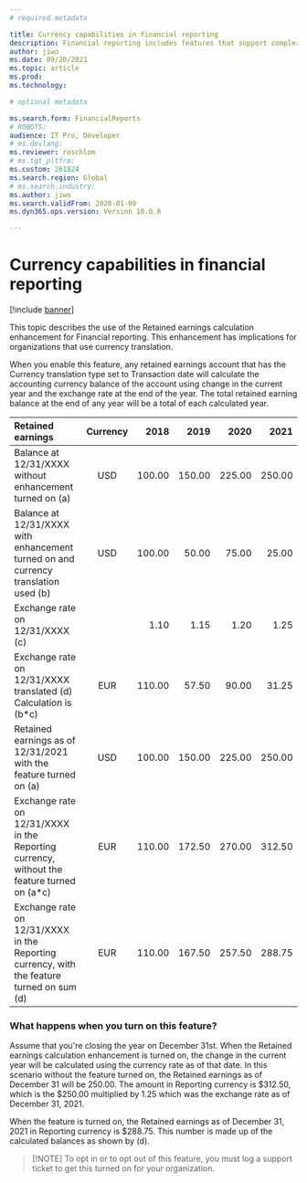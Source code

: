 ```yaml
---
# required metadata

title: Currency capabilities in financial reporting
description: Financial reporting includes features that support complex currency reporting requirements.
author: jiwo
ms.date: 09/20/2021
ms.topic: article
ms.prod: 
ms.technology: 

# optional metadata

ms.search.form: FinancialReports
# ROBOTS: 
audience: IT Pro, Developer
# ms.devlang: 
ms.reviewer: roschlom
# ms.tgt_pltfrm: 
ms.custom: 261824
ms.search.region: Global
# ms.search.industry: 
ms.author: jiwo
ms.search.validFrom: 2020-01-09
ms.dyn365.ops.version: Version 10.0.8

---
```


# Currency capabilities in financial reporting

[!include [banner](../includes/banner.md)]

This topic describes the use of the Retained earnings calculation enhancement for Financial reporting. This enhancement has implications for organizations that use currency translation.

When you enable this feature, any retained earnings account that has the Currency translation type set to Transaction date will calculate the accounting currency balance of the account using change in the current year and the exchange rate at the end of the year. The total retained earning balance at the end of any year will be a total of each calculated year. 

|     Retained   earnings                                                                             	|     Currency    	|     2018      	|     2019      	|     2020      	|     2021      	|
|:----------------------------------------------------------------------------------------------------	|:----------------:	|---------------:	|---------------:	|---------------:	|---------------:	|
|     Balance at   12/31/XXXX without enhancement turned on (a)                                       	|     USD         	|     100.00    	|     150.00    	|     225.00    	|     250.00    	|
|     Balance at   12/31/XXXX with enhancement turned on and currency translation used (b)            	|     USD         	|     100.00    	|     50.00     	|     75.00     	|     25.00     	|
|     Exchange rate   on 12/31/XXXX (c)                                                               	|                 	|     1.10      	|     1.15      	|     1.20      	|     1.25      	|
|     Exchange rate   on 12/31/XXXX translated (d) Calculation is (b*c)                               	|     EUR         	|     110.00    	|     57.50     	|     90.00     	|     31.25     	|
|     Retained   earnings as of 12/31/2021 with the feature turned on (a)                             	|     USD         	|     100.00    	|     150.00    	|     225.00    	|     250.00    	|
|     Exchange rate   on 12/31/XXXX in the Reporting currency, without the feature turned on (a*c)    	|     EUR         	|     110.00    	|     172.50    	|     270.00    	|     312.50    	|
|     Exchange rate   on 12/31/XXXX in the Reporting currency, with the feature turned on sum (d)     	|     EUR         	|     110.00    	|     167.50    	|     257.50    	|     288.75    	|

### What happens when you turn on this feature?
Assume that you're closing the year on December 31st. When the Retained earnings calculation enhancement is turned on, the change in the current year will be calculated using the currency rate as of that date. In this scenario without the feature turned on, the Retained earnings as of December 31 will be 250.00. The amount in Reporting currency is $312.50, which is the $250.00 multiplied by 1.25 which was the exchange rate as of December 31, 2021. 

When the feature is turned on, the Retained earnings as of December 31, 2021 in Reporting currency is $288.75. This number is made up of the calculated balances as shown by (d). 

  > [!NOTE] To opt in or to opt out of this feature, you must log a support ticket to get this turned on for your organization. 
